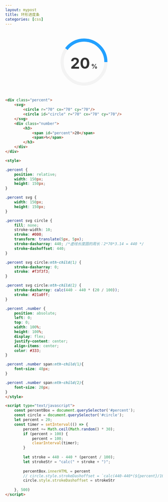 ```yaml
---
layout: mypost
title: 环形进度条
categories: [css]
---
```


<div class="contain">
    <div class="percent">
        <svg>
            <circle r="70" cx="70" cy="70"/>
            <circle id="circle" r="70" cx="70" cy="70"/>
        </svg>
        <div class="number">
            <h3>
                <span id="percent">20</span>
                <span>%</span>
            </h3>
        </div>
    </div>
</div>

<style>

.contain {
    display: flex;
    justify-content: center;
    align-items: center;
    height: 200px;
    width: 100%;
}
    
.percent {
    position: relative;
    width: 150px;
    height: 150px;
}

.percent svg {
    width: 150px;
    height: 150px;
}

.percent svg circle {
    fill: none;
    stroke-width: 10;
    stroke: #000;
    transform: translate(5px, 5px);
    stroke-dasharray: 440; /*虚线长度圆的周长：2*70*3.14 = 440 */
    stroke-dashoffset: 440;
}

.percent svg circle:nth-child(1) {
    stroke-dasharray: 0;
    stroke: #f3f3f3;
}

.percent svg circle:nth-child(2) {
    stroke-dasharray: calc(440 - 440 * (20 / 100));
    stroke: #21a0ff;
}

.percent .number {
    position: absolute;
    left: 0;
    top: 0;
    width: 100%;
    height: 100%;
    display: flex;
    justify-content: center;
    align-items: center;
    color: #333;
}

.percent .number span:nth-child(1){
    font-size: 48px;
}

.percent .number span:nth-child(2){
    font-size: 20px;
}
</style>

<script type="text/javascript">
    const percentBox = document.querySelector('#percent');
    const circle = document.querySelector('#circle');
    let percent = 20;
    const timer = setInterval(() => {
        percent += Math.ceil(Math.random() * 30);
        if (percent > 100) {
            percent = 100;
            clearInterval(timer);
        }
        
        let stroke = 440 - 440 * (percent / 100);
        let strokeStr = "calc(" + stroke + ")";
        
        percentBox.innerHTML = percent
        // circle.style.strokeDashoffset = `calc(440-440*(${percent}/100))`
        circle.style.strokeDashoffset = strokeStr
        
    }, 500)
</script>

```html
<div class="percent">
    <svg>
        <circle r="70" cx="70" cy="70"/>
        <circle id="circle" r="70" cx="70" cy="70"/>
    </svg>
    <div class="number">
        <h3>
            <span id="percent">20</span>
            <span>%</span>
        </h3>
    </div>
</div>

<style>

.percent {
    position: relative;
    width: 150px;
    height: 150px;
}

.percent svg {
    width: 150px;
    height: 150px;
}

.percent svg circle {
    fill: none;
    stroke-width: 10;
    stroke: #000;
    transform: translate(5px, 5px);
    stroke-dasharray: 440; /*虚线长度圆的周长：2*70*3.14 = 440 */
    stroke-dashoffset: 440;
}

.percent svg circle:nth-child(1) {
    stroke-dasharray: 0;
    stroke: #f3f3f3;
}

.percent svg circle:nth-child(2) {
    stroke-dasharray: calc(440 - 440 * (20 / 100));
    stroke: #21a0ff;
}

.percent .number {
    position: absolute;
    left: 0;
    top: 0;
    width: 100%;
    height: 100%;
    display: flex;
    justify-content: center;
    align-items: center;
    color: #333;
}

.percent .number span:nth-child(1){
    font-size: 48px;
}

.percent .number span:nth-child(2){
    font-size: 20px;
}
</style>

<script type="text/javascript">
    const percentBox = document.querySelector('#percent');
    const circle = document.querySelector('#circle');
    let percent = 20;
    const timer = setInterval(() => {
        percent += Math.ceil(Math.random() * 30);
        if (percent > 100) {
            percent = 100;
            clearInterval(timer);
        }
        
        let stroke = 440 - 440 * (percent / 100);
        let strokeStr = "calc(" + stroke + ")";
        
        percentBox.innerHTML = percent
        // circle.style.strokeDashoffset = `calc(440-440*(${percent}/100))`
        circle.style.strokeDashoffset = strokeStr
        
    }, 500)
</script>
```
